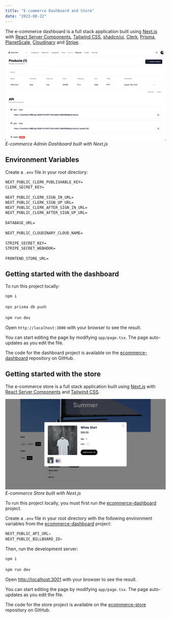 ```yaml
---
title: "E-commerce Dashboard and Store"
date: "2023-08-22"
---
```


The e-commerce dashboard is a full stack application built using [Next.js](https://nextjs.org) with [React Server Components](https://vercel.com/blog/understanding-react-server-components), [Tailwind CSS](https://tailwindcss.com), [shadcn/ui](https://ui.shadcn.com), [Clerk](https://clerk.com), [Prisma](https://www.prisma.io), [PlanetScale](https://planetscale.com), [Cloudinary](https://cloudinary.com) and [Stripe](https://stripe.com).

![E-commerce Admin Dashboard built with Next.js](./1.png)
_E-commerce Admin Dashboard built with Next.js_

## Environment Variables

Create a `.env` file in your root directory:

```
NEXT_PUBLIC_CLERK_PUBLISHABLE_KEY=
CLERK_SECRET_KEY=

NEXT_PUBLIC_CLERK_SIGN_IN_URL=
NEXT_PUBLIC_CLERK_SIGN_UP_URL=
NEXT_PUBLIC_CLERK_AFTER_SIGN_IN_URL=
NEXT_PUBLIC_CLERK_AFTER_SIGN_UP_URL=

DATABASE_URL=

NEXT_PUBLIC_CLOUDINARY_CLOUD_NAME=

STRIPE_SECRET_KEY=
STRIPE_SECRET_WEBHOOK=

FRONTEND_STORE_URL=
```

## Getting started with the dashboard

To run this project locally:

```bash
npm i

npx prisma db push

npm run dev
```

Open `http://localhost:3000` with your browser to see the result.

You can start editing the page by modifying `app/page.tsx`. The page auto-updates as you edit the file.

The code for the dashboard project is available on the [ecommerce-dashboard](https://github.com/eneax/ecommerce-dashboard) repository on GitHub.

## Getting started with the store

The e-commerce store is a full stack application built using [Next.js](https://nextjs.org) with [React Server Components](https://vercel.com/blog/understanding-react-server-components) and [Tailwind CSS](https://tailwindcss.com).

![E-commerce Store built with Next.js](./2.png)
_E-commerce Store built with Next.js_

To run this project locally, you must first run the [ecommerce-dashboard](https://github.com/eneax/ecommerce-dashboard) project.

Create a `.env` file in your root directory with the following environment variables from the [ecommerce-dashboard](https://github.com/eneax/ecommerce-dashboard) project:

```js
NEXT_PUBLIC_API_URL=
NEXT_PUBLIC_BILLBOARD_ID=
```

Then, run the development server:

```bash
npm i

npm run dev
```

Open [http://localhost:3001](http://localhost:3001) with your browser to see the result.

You can start editing the page by modifying `app/page.tsx`. The page auto-updates as you edit the file.

The code for the store project is available on the [ecommerce-store](https://github.com/eneax/ecommerce-store) repository on GitHub.
